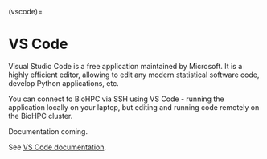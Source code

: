 (vscode)=
# VS Code

Visual Studio Code is a free application maintained by Microsoft. It is a highly efficient editor, allowing to edit any modern statistical software code, develop Python applications, etc.

You can connect to BioHPC via SSH using VS Code - running the application locally on your laptop, but editing and running code remotely on the BioHPC cluster.

Documentation coming.

See [VS Code documentation](https://code.visualstudio.com/docs/remote/ssh).

